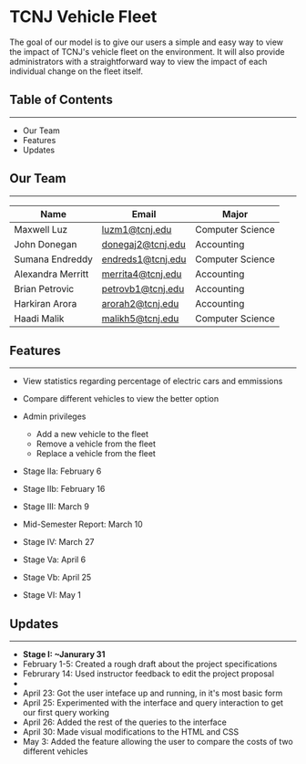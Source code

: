 # TCNJ Vehicle Fleet 
The goal of our model is to give our users a simple and easy way to view the impact of TCNJ's vehicle fleet on the environment. It will also provide administrators with a straightforward way to view the impact of each individual change on the fleet itself.

## Table of Contents
** **
- Our Team
- Features
- Updates

## Our Team
-- --
|Name|Email|Major|
|------|-----|-------|      
|Maxwell Luz | luzm1@tcnj.edu|Computer Science
|John Donegan |  donegaj2@tcnj.edu|Accounting
|Sumana Endreddy | endreds1@tcnj.edu|Computer Science
|Alexandra Merritt | merrita4@tcnj.edu| Accounting
|Brian Petrovic | petrovb1@tcnj.edu| Accounting
|Harkiran Arora | arorah2@tcnj.edu| Accounting
|Haadi Malik | malikh5@tcnj.edu| Computer Science

## Features
-- --
- View statistics regarding percentage of electric cars and emmissions
- Compare different vehicles to view the better option
- Admin privileges
    - Add a new vehicle to the fleet
    - Remove a vehicle from the fleet
    - Replace a vehicle from the fleet

- Stage IIa: February 6
- Stage IIb: February 16
- Stage III: March 9
- Mid-Semester Report: March 10
- Stage IV: March 27
- Stage Va: April 6
- Stage Vb: April 25
- Stage VI: May 1

## Updates
 -- --
 - **Stage I: ~Janurary 31**
 - February 1-5: Created a rough draft about the project specifications
 - Februrary 14: Used instructor feedback to edit the project proposal
 - 
 - April 23: Got the user inteface up and running, in it's most basic form
 - April 25: Experimented with the interface and query interaction to get our first query working
 - April 26: Added the rest of the queries to the interface
 - April 30: Made visual modifications to the HTML and CSS
 - May 3: Added the feature allowing the user to compare the costs of two different vehicles

